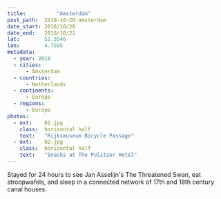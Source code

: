 ```yaml
---
title:			"Amsterdam"
post_path:	2018-10-20-amsterdam
date_start:	2018/10/20
date_end:   2018/10/21
lat:        52.3546
lon:        4.7585
metadata:
  - year: 2018
  - cities:
      - Amsterdam
  - countries:
      - Netherlands
  - continents:
      - Europe
  - regions:
      - Europe
photos:
  - ext:    01.jpg
    class:  horizontal half
    text:   "Rijksmuseum Bicycle Passage"
  - ext:    02.jpg
    class:  horizontal half
    text:   "Snacks at The Pulitzer Hotel"
---
```

Stayed for 24 hours to see Jan Asselijn's The Threatened Swan, eat stroopwafels, and sleep in a connected network of 17th and 18th century canal houses.